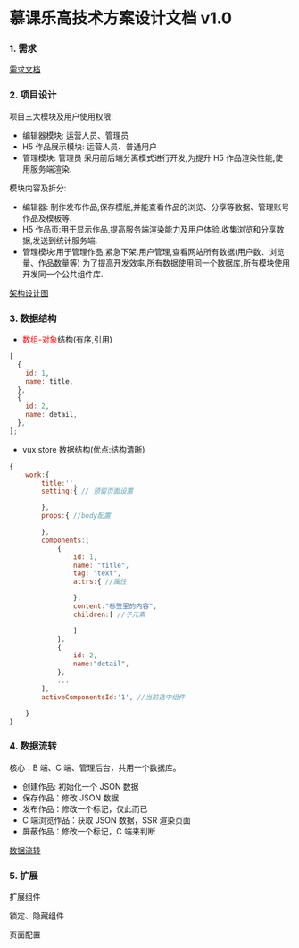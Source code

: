 # 慕课乐高技术方案设计文档 v1.0

### 1. 需求

[需求文档](https://www.yuque.com/books/share/af79538c-09eb-4ddd-bfb7-599816c233bf)

### 2. 项目设计

项目三大模块及用户使用权限:

- 编辑器模块: 运营人员、管理员
- H5 作品展示模块: 运营人员、普通用户
- 管理模块: 管理员
  采用前后端分离模式进行开发,为提升 H5 作品渲染性能,使用服务端渲染.

模块内容及拆分:

- 编辑器: 制作发布作品,保存模版,并能查看作品的浏览、分享等数据、管理账号作品及模板等.
- H5 作品页:用于显示作品,提高服务端渲染能力及用户体验.收集浏览和分享数据,发送到统计服务端.
- 管理模块:用于管理作品,紧急下架.用户管理,查看网站所有数据(用户数、浏览量、作品数量等)
  为了提高开发效率,所有数据使用同一个数据库,所有模块使用开发同一个公共组件库.

[架构设计图](\images\web架构设计图.jpg)

### 3. 数据结构

- <font color=red>数组-对象</font>结构(有序,引用)

```js
[
  {
    id: 1,
    name: title,
  },
  {
    id: 2,
    name: detail,
  },
];
```

- vux store 数据结构(优点:结构清晰)

```js
{
    work:{
        title:'',
        setting:{ // 预留页面设置

        },
        props:{ //body配置

        },
        components:[
            {
                id: 1,
                name: "title",
                tag: "text",
                attrs:{ //属性

                },
                content:"标签里的内容",
                children:[ //子元素

                ]
            },
            {
                id: 2,
                name:"detail",
            },
            ...
        ],
        activeComponentsId:'1', //当前选中组件

    }
}
```

### 4. 数据流转

核心：B 端、C 端、管理后台，共用一个数据库。

- 创建作品: 初始化一个 JSON 数据
- 保存作品：修改 JSON 数据
- 发布作品：修改一个标记，仅此而已
- C 端浏览作品：获取 JSON 数据，SSR 渲染页面
- 屏蔽作品：修改一个标记，C 端来判断

[数据流转](\images\数据流转.jpg)

### 5. 扩展

扩展组件

锁定、隐藏组件

页面配置
